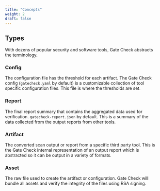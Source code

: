 ```yaml
---
title: "Concepts"
weight: 2
draft: false
---
```


## Types

With dozens of popular security and software tools, Gate Check abstracts the terminology.

### Config

The configuration file has the threshold for each artifact.
The Gate Check config (```gatecheck.yaml``` by default) is a customizable collection of tool specific configuration
files.
This file is where the thresholds are set.

### Report

The final report summary that contains the aggregated data used for verification.
```gatecheck-report.json``` by default.
This is a summary of the data collected from the output reports from other tools.

### Artifact

The converted scan output or report from a specific third party tool.
This is the Gate Check internal representation of an output report which is abstracted so it can be output in a
variety of formats.

### Asset

The raw file used to create the artifact or configuration.
Gate Check will bundle all assets and verify the integrity of the files using RSA signing. 